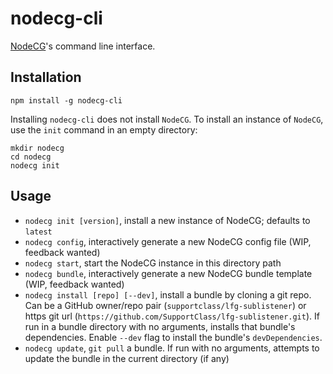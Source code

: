 # nodecg-cli
[NodeCG](https://github.com/nodecg/nodecg)'s command line interface.

## Installation
`npm install -g nodecg-cli`

Installing `nodecg-cli` does not install `NodeCG`. To install an instance of `NodeCG`, use the `init` command in an empty directory:
```
mkdir nodecg
cd nodecg
nodecg init
```

## Usage
* `nodecg init [version]`, install a new instance of NodeCG; defaults to `latest`
* `nodecg config`, interactively generate a new NodeCG config file (WIP, feedback wanted)
* `nodecg start`, start the NodeCG instance in this directory path
* `nodecg bundle`, interactively generate a new NodeCG bundle template (WIP, feedback wanted)
* `nodecg install [repo] [--dev]`, install a bundle by cloning a git repo. Can be a GitHub owner/repo pair (`supportclass/lfg-sublistener`) or https git url (`https://github.com/SupportClass/lfg-sublistener.git`).
If run in a bundle directory with no arguments, installs that bundle's dependencies. Enable `--dev` flag to install the bundle's `devDependencies`.
* `nodecg update`, `git pull` a bundle. If run with no arguments, attempts to update the bundle in the current directory (if any)
